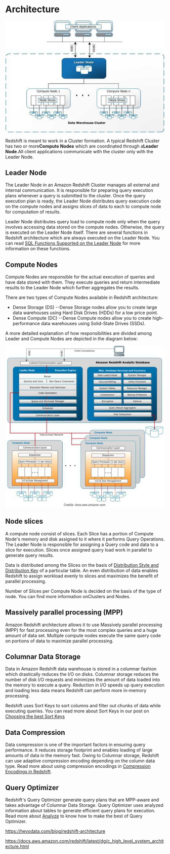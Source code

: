 # Architecture

![image](../../media/AWS-Redshift_Architecture-image1.jpg)

Redshift is meant to work in a Cluster formation. A typical Redshift Cluster has two or more**Compute Nodes** which are coordinated through a**Leader Node**.All client applications communicate with the cluster only with the Leader Node.

## Leader Node

The Leader Node in an Amazon Redshift Cluster manages all external and internal communication. It is responsible for preparing query execution plans whenever a query is submitted to the cluster. Once the query execution plan is ready, the Leader Node distributes query execution code on the compute nodes and assigns slices of data to each to compute node for computation of results.

Leader Node distributes query load to compute node only when the query involves accessing data stored on the compute nodes. Otherwise, the query is executed on the Leader Node itself. There are several functions in Redshift architecture which are always executed on the Leader Node. You can read [SQL Functions Supported on the Leader Node](http://docs.aws.amazon.com/redshift/latest/dg/c_sql-functions-leader-node.html) for more information on these functions.

## Compute Nodes

Compute Nodes are responsible for the actual execution of queries and have data stored with them. They execute queries and return intermediate results to the Leader Node which further aggregates the results.

There are two types of Compute Nodes available in Redshift architecture:

- Dense Storage (DS) --Dense Storage nodes allow you to create large data warehouses using Hard Disk Drives (HDDs) for a low price point.
- Dense Compute (DC) --Dense Compute nodes allow you to create high-performance data warehouses using Solid-State Drives (SSDs).

A more detailed explanation of how responsibilities are divided among Leader and Compute Nodes are depicted in the diagram below:

![image](../../media/AWS-Redshift_Architecture-image2.jpg)

## Node slices

A compute node consist of slices. Each Slice has a portion of Compute Node's memory and disk assigned to it where it performs Query Operations. The Leader Node is responsible for assigning a Query code and data to a slice for execution. Slices once assigned query load work in parallel to generate query results.

Data is distributed among the Slices on the basis of [Distribution Style and Distribution Key](https://hevodata.com/blog/redshift-distribution-keys/) of a particular table. An even distribution of data enables Redshift to assign workload evenly to slices and maximizes the benefit of parallel processing.

Number of Slices per Compute Node is decided on the basis of the type of node. You can find more information onClusters and Nodes.

## Massively parallel processing (MPP)

Amazon Redshift architecture allows it to use Massively parallel processing (MPP) for fast processing even for the most complex queries and a huge amount of data set. Multiple compute nodes execute the same query code on portions of data to maximize parallel processing.

## Columnar Data Storage

Data in Amazon Redshift data warehouse is stored in a columnar fashion which drastically reduces the I/O on disks. Columnar storage reduces the number of disk I/O requests and minimizes the amount of data loaded into the memory to execute a query. Reduction in I/O speeds up query execution and loading less data means Redshift can perform more in-memory processing.

Redshift uses Sort Keys to sort columns and filter out chunks of data while executing queries. You can read more about Sort Keys in our post on [Choosing the best Sort Keys](https://hevodata.com/blog/redshift-sort-keys-choosing-best-sort-style/)

## Data Compression

Data compression is one of the important factors in ensuring query performance. It reduces storage footprint and enables loading of large amounts of data in the memory fast. Owing to Columnar storage, Redshift can use adaptive compression encoding depending on the column data type. Read more about using compression encodings in [Compression Encodings in Redshift](http://docs.aws.amazon.com/redshift/latest/dg/c_Compression_encodings.html).

## Query Optimizer

Redshift's Query Optimizer generate query plans that are MPP-aware and takes advantage of Columnar Data Storage. Query Optimizer uses analyzed information about tables to generate efficient query plans for execution. Read more about [Analyze](https://hevodata.com/blog/redshift-vacuum-and-analyze/) to know how to make the best of Query Optimizer.

https://hevodata.com/blog/redshift-architecture

https://docs.aws.amazon.com/redshift/latest/dg/c_high_level_system_architecture.html
